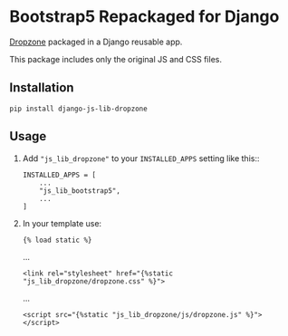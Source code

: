 # Bootstrap5 Repackaged for Django

[Dropzone](TODO) packaged in a Django reusable app.

This package includes only the original JS and CSS files.


## Installation

    pip install django-js-lib-dropzone

## Usage

1. Add `"js_lib_dropzone"` to your `INSTALLED_APPS` setting like this::

       INSTALLED_APPS = [
           ...
           "js_lib_bootstrap5",
           ...
       ]

2. In your template use:
   
       {% load static %}
   
   ...
   
       <link rel="stylesheet" href="{%static "js_lib_dropzone/dropzone.css" %}">
   
   ...
   
       <script src="{%static "js_lib_dropzone/js/dropzone.js" %}"></script>
